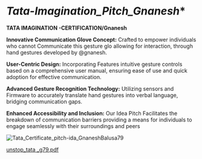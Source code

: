 # *Tata-Imagination_Pitch_Gnanesh**
**TATA IMAGINATION -CERTIFICATION/Gnanesh**

**Innovative Communication Glove Concept:**  Crafted to empower individuals who cannot Communicate this gesture glo allowing for interaction, through hand gestures developed by @gnanesh.

**User-Centric Design:** Incorporating Features intuitive gesture controls based on a comprehensive user manual, ensuring ease of use and quick adoption for effective communication.

**Advanced Gesture Recognition Technology:** Utilizing  sensors and Firmware to accurately translate hand gestures into verbal language, bridging communication gaps.

**Enhanced Accessibility and Inclusion:**  Our Idea Pitch Facilitates the breakdown of communication barriers providing a means for individuals to engage seamlessly with their surroundings and peers


![Tata_Certificate_pitch-ida_GnaneshBalusa79](https://github.com/gnanesh-16/Global_Hacthon_Pitch_Gnanesh/assets/98212179/7192e093-8cc6-48df-8a90-3401d8b1abca)

[unstop_tata _g79.pdf](https://github.com/gnanesh-16/Global_Hacthon_Pitch_Gnanesh/files/14535987/unstop_tata._g79.pdf)

